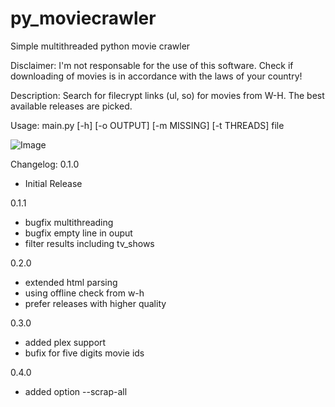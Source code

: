 # py_moviecrawler
Simple multithreaded python movie crawler

Disclaimer: I'm not responsable for the use of this software. Check if downloading of movies is in accordance with the laws of your country!

Description:
Search for filecrypt links (ul, so) for movies from W-H. The best available releases are picked. 

Usage: main.py [-h] [-o OUTPUT] [-m MISSING] [-t THREADS] file

![Image](https://i.imgur.com/n0T4oXR.png)

Changelog:
0.1.0
* Initial Release

0.1.1
* bugfix multithreading
* bugfix empty line in ouput
* filter results including tv_shows

0.2.0
* extended html parsing
* using offline check from w-h
* prefer releases with higher quality

0.3.0
* added plex support
* bufix for five digits movie ids

0.4.0
* added option --scrap-all
